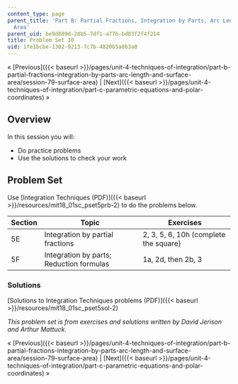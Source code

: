 ```yaml
---
content_type: page
parent_title: 'Part B: Partial Fractions, Integration by Parts, Arc Length, and Surface
  Area'
parent_uid: be9d889d-28b5-7df1-a77b-bd83f2f4f214
title: Problem Set 10
uid: 1fe1bcbe-1302-9213-7c7b-4820b5a8b3a0
---
```


« [Previous]({{< baseurl >}}/pages/unit-4-techniques-of-integration/part-b-partial-fractions-integration-by-parts-arc-length-and-surface-area/session-79-surface-area) | [Next]({{< baseurl >}}/pages/unit-4-techniques-of-integration/part-c-parametric-equations-and-polar-coordinates) »

Overview
--------

In this session you will:

*   Do practice problems
*   Use the solutions to check your work

Problem Set
-----------

Use [Integration Techniques (PDF)]({{< baseurl >}}/resources/mit18_01sc_pset5prb-2) to do the problems below.

| Section | Topic | Exercises |
| --- | --- | --- |
| 5E | Integration by partial fractions | 2, 3, 5, 6, 10h (complete the square) |
| 5F | Integration by parts; Reduction formulas | 1a, 2d, then 2b, 3 

### Solutions

[Solutions to Integration Techniques problems (PDF)]({{< baseurl >}}/resources/mit18_01sc_pset5sol-2)

_This problem set is from exercises and solutions written by David Jerison and Arthur Mattuck._

« [Previous]({{< baseurl >}}/pages/unit-4-techniques-of-integration/part-b-partial-fractions-integration-by-parts-arc-length-and-surface-area/session-79-surface-area) | [Next]({{< baseurl >}}/pages/unit-4-techniques-of-integration/part-c-parametric-equations-and-polar-coordinates) »